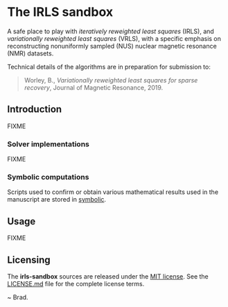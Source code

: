 
# The IRLS sandbox

A safe place to play with _iteratively reweighted least squares_ (IRLS),
and _variationally reweighted least squares_ (VRLS), with a specific
emphasis on reconstructing nonuniformly sampled (NUS)
nuclear magnetic resonance (NMR) datasets.

Technical details of the algorithms are in preparation for submission to:

> Worley, B., _Variationally reweighted least squares for
> sparse recovery_, Journal of Magnetic Resonance, 2019.

## Introduction

FIXME

### Solver implementations

FIXME

### Symbolic computations

Scripts used to confirm or obtain various mathematical results used
in the manuscript are stored in [symbolic](symbolic).

## Usage

FIXME

## Licensing

The **irls-sandbox** sources are released under the
[MIT license](https://opensource.org/licenses/MIT). See the
[LICENSE.md](LICENSE.md) file for the complete license terms.

~ Brad.

